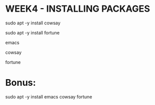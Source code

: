 # WEEK4 - INSTALLING PACKAGES

sudo apt -y install cowsay

sudo apt -y install fortune

emacs

cowsay

fortune

# Bonus: 
sudo apt -y install emacs cowsay fortune
